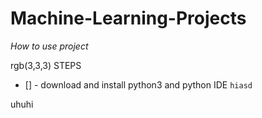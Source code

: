 # Machine-Learning-Projects

*How to use project*

rgb(3,3,3) STEPS

- [] - download and install python3 and python IDE
<code>hiasd</code>
<p style='red'>uhuhi</p>
